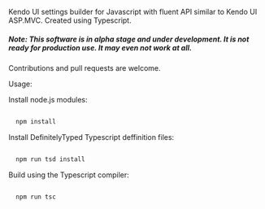 

Kendo UI settings builder for Javascript with fluent API similar to Kendo UI ASP.MVC.
Created using Typescript.


##### *Note: This software is in alpha stage and under development. It is not ready for production use. It may even not work at all.*


Contributions and pull requests are welcome.


Usage:

Install node.js modules:
  ```bash
  
    npm install
  ```

Install DefinitelyTyped Typescript deffinition files:
  ```bash
  
    npm run tsd install
  ```

Build using the Typescript compiler:
  ```bash
  
    npm run tsc
  ```
